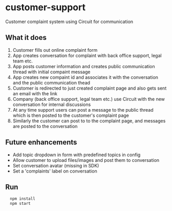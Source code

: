 # customer-support
Customer complaint system using Circuit for communication

## What it does
1. Customer fills out online complaint form
1. App creates conversation for complaint with back office support, legal team etc.
1. App posts customer information and creates public communication thread with initial compaint message
1. App creates new compaint id and associates it with the conversation and the public communication thead
1. Customer is redirected to just created complaint page and also gets sent an email with the link
1. Company (back office support, legal team etc.) use Circuit with the new conversation for internal discussions
1. At any time support users can post a message to the public thread which is then posted to the customer's complaint page
1. Similarly the customer can post to to the complaint page, and messages are posted to the conversation

## Future enhancements
* Add topic dropdown in form with predefined topics in config
* Allow customer to upload files/images and post them to conversation
* Set conversation avatar (missing in SDK)
* Set a 'complaints' label on conversation

## Run
```bash
  npm install
  npm start
```
